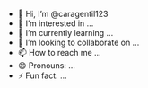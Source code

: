 - 👋 Hi, I’m @caragentil123
- 👀 I’m interested in ...
- 🌱 I’m currently learning ...
- 💞️ I’m looking to collaborate on ...
- 📫 How to reach me ...
- 😄 Pronouns: ...
- ⚡ Fun fact: ...

<!---
caragentil123/caragentil123 eu moro na mãe rússia e gosto de fruta

ibpê é tnl

aãb ren cen ibpÊ Yre
--->
